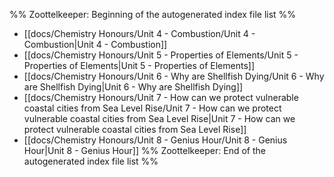 %% Zoottelkeeper: Beginning of the autogenerated index file list  %%
-  [[docs/Chemistry Honours/Unit 4 - Combustion/Unit 4 - Combustion|Unit 4 - Combustion]]
-  [[docs/Chemistry Honours/Unit 5 - Properties of Elements/Unit 5 - Properties of Elements|Unit 5 - Properties of Elements]]
-  [[docs/Chemistry Honours/Unit 6 - Why are Shellfish Dying/Unit 6 - Why are Shellfish Dying|Unit 6 - Why are Shellfish Dying]]
-  [[docs/Chemistry Honours/Unit 7 - How can we protect vulnerable coastal cities from Sea Level Rise/Unit 7 - How can we protect vulnerable coastal cities from Sea Level Rise|Unit 7 - How can we protect vulnerable coastal cities from Sea Level Rise]]
-  [[docs/Chemistry Honours/Unit 8 - Genius Hour/Unit 8 - Genius Hour|Unit 8 - Genius Hour]]
%% Zoottelkeeper: End of the autogenerated index file list  %%
